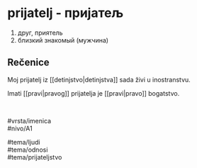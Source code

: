 # prijatelj - пријатељ

1. друг, приятель  
2. близкий знакомый (мужчина)

## Rečenice

Moj prijatelj iz [[detinjstvo|detinjstva]] sada živi u inostranstvu.  

Imati [[pravi|pravog]] prijatelja je [[pravi|pravo]] bogatstvo.

<br>

#vrsta/imenica  
#nivo/A1  

#tema/ljudi  
#tema/odnosi  
#tema/prijateljstvo
